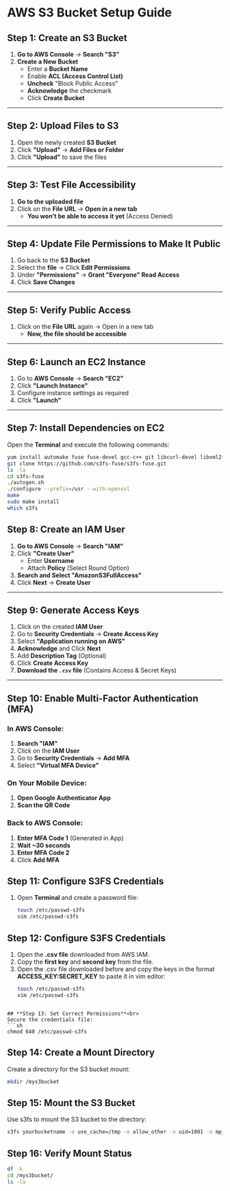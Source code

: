 
# **AWS S3 Bucket Setup Guide**<br>

## **Step 1: Create an S3 Bucket**<br>
1. **Go to AWS Console** → **Search "S3"**  <br>
2. **Create a New Bucket**  <br>
   - Enter a **Bucket Name**  <br>
   - Enable **ACL (Access Control List)**  <br>
   - **Uncheck** "Block Public Access"  <br>
   - **Acknowledge** the checkmark  <br>
   - Click **Create Bucket**  <br>

---

## **Step 2: Upload Files to S3**<br>
1. Open the newly created **S3 Bucket** <br> 
2. Click **"Upload"** → **Add Files or Folder**  <br>
3. Click **"Upload"** to save the files  <br>

---

## **Step 3: Test File Accessibility**<br>
1. **Go to the uploaded file**  <br>
2. Click on the **File URL** → **Open in a new tab**  <br>
   - **You won’t be able to access it yet** (Access Denied)  <br>

---

## **Step 4: Update File Permissions to Make It Public**<br>
1. Go back to the **S3 Bucket**  <br>
2. Select the **file** → Click **Edit Permissions**  <br>
3. Under **"Permissions"** → **Grant "Everyone" Read Access**  <br>
4. Click **Save Changes**  <br>

---

## **Step 5: Verify Public Access**<br>
1. Click on the **File URL** again → Open in a new tab  <br>
   - **Now, the file should be accessible**  <br> 

---

## **Step 6: Launch an EC2 Instance**<br>
1. Go to **AWS Console** → **Search "EC2"**  <br>
2. Click **"Launch Instance"**  <br>
3. Configure instance settings as required  <br>
4. Click **"Launch"**  <br>

---

## **Step 7: Install Dependencies on EC2**<br>
Open the **Terminal** and execute the following commands:<br>

```sh
yum install automake fuse fuse-devel gcc-c++ git libcurl-devel libxml2-devel make openssl-devel
git clone https://github.com/s3fs-fuse/s3fs-fuse.git
ls -la
cd s3fs-fuse
./autogen.sh
./configure --prefix=/usr --with-openssl
make
sudo make install
which s3fs
```
## **Step 8: Create an IAM User**<br>
1. **Go to AWS Console** → **Search "IAM"**  <br>
2. Click **"Create User"**  <br>
   - Enter **Username**  <br>
   - Attach **Policy** (Select Round Option)  <br>
3. **Search and Select "AmazonS3FullAccess"**  <br>
4. Click **Next** → **Create User**  <br>

---

## **Step 9: Generate Access Keys**<br>
1. Click on the created **IAM User**  <br>
2. Go to **Security Credentials** → **Create Access Key**  <br>
3. Select **"Application running on AWS"** <br> 
4. **Acknowledge** and Click **Next**  <br>
5. Add **Description Tag** (Optional)  <br>
6. Click **Create Access Key**  
7. **Download the `.csv` file** (Contains Access & Secret Keys)  <br>

---

## **Step 10: Enable Multi-Factor Authentication (MFA)**<br>
### **In AWS Console:**<br>
1. **Search "IAM"**  <br>
2. Click on the **IAM User** <br>  
3. Go to **Security Credentials** → **Add MFA**  <br>
4. Select **"Virtual MFA Device"**  <br>

### **On Your Mobile Device:**<br>
1. **Open Google Authenticator App** <br> 
2. **Scan the QR Code** <br>

### **Back to AWS Console:**<br>
1. **Enter MFA Code 1** (Generated in App)  <br>
2. **Wait ~30 seconds**  <br>
3. **Enter MFA Code 2**  <br>
4. Click **Add MFA**<br>

## **Step 11: Configure S3FS Credentials**<br>
1. Open **Terminal** and create a password file:  
   ```sh
   touch /etc/passwd-s3fs
   vim /etc/passwd-s3fs
   ```

## **Step 12: Configure S3FS Credentials**<br>
1. Open the **.csv file** downloaded from AWS IAM.  
2. Copy the **first key** and **second key** from the file.  
3. Open the .csv file downloaded before and copy the keys in the format **ACCESS_KEY:SECRET_KEY** to paste it in vim editor:  
   ```sh
   touch /etc/passwd-s3fs
   vim /etc/passwd-s3fs
```

## **Step 13: Set Correct Permissions**<br>
Secure the credentials file:  
```sh
chmod 640 /etc/passwd-s3fs
```

## **Step 14: Create a Mount Directory**<br>
Create a directory for the S3 bucket mount:  
```sh
mkdir /mys3bucket
```

## **Step 15: Mount the S3 Bucket**<br>
Use s3fs to mount the S3 bucket to the directory:  

```sh
s3fs yourbucketname -o use_cache=/tmp -o allow_other -o uid=1001 -o mp_umask=002 -o multireq_max=5 /mys3bucket
```

## **Step 16: Verify Mount Status**<br>

```sh
df -h
cd /mys3bucket/
ls -la
```






  
